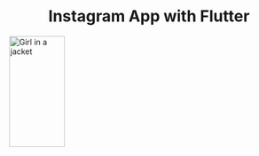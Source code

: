 <h1 align="center">
  Instagram App with Flutter
  <br>
</h1>
<img src="https://user-images.githubusercontent.com/92257857/190853227-5ca83893-8c1d-4a15-aa1b-da62de66e744.png" alt="Girl in a jacket" width="100" height="200">
